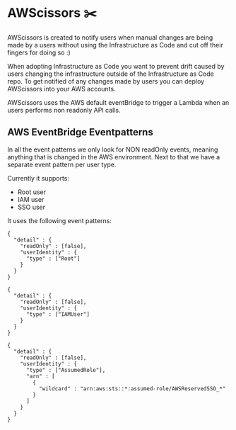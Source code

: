 # AWScissors ✂️

AWScissors is created to notify users when manual changes are being made by a users without using the Infrastructure as Code and cut off their fingers for doing so :)

When adopting Infrastructure as Code you want to prevent drift caused by users changing the infrastructure outside of the Infrastructure as Code repo.
To get notified of any changes made by users you can deploy AWScissors into your AWS accounts.

AWScissors uses the AWS default eventBridge to trigger a Lambda when an users performs non readonly API calls.

## AWS EventBridge Eventpatterns

In all the event patterns we only look for NON readOnly events, meaning anything that is changed in the AWS environment.
Next to that we have a separate event pattern per user type.

Currently it supports:
- Root user
- IAM user
- SSO user

It uses the following event patterns:

```
{
  "detail" : {
    "readOnly" : [false],
    "userIdentity" : {
      "type" : ["Root"]
    }
  }
}
```

```
{
  "detail" : {
    "readOnly" : [false],
    "userIdentity" : {
      "type" : ["IAMUser"]
    }
  }
}
```

```
{
  "detail" : {
    "readOnly" : [false],
    "userIdentity" : {
      "type" : ["AssumedRole"],
      "arn" : [
        {
          "wildcard" : "arn:aws:sts::*:assumed-role/AWSReservedSSO_*"
        }
      ]
    }
  }
}
```
